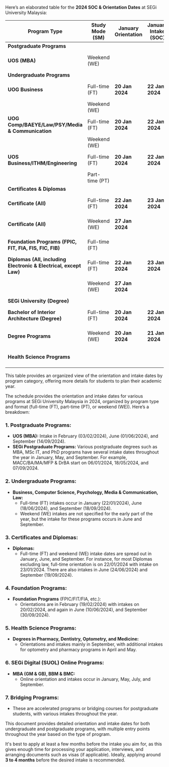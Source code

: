 Here’s an elaborated table for the **2024 SOC & Orientation Dates** at SEGi University Malaysia:

| **Program Type**         | **Study Mode (SM)** | **January Orientation** | **January Intake (SOC)** | **February Orientation** | **February Intake (SOC)** | **March Orientation** | **March Intake (SOC)** | **April Orientation** | **April Intake (SOC)** | **May Orientation** | **May Intake (SOC)** | **June Orientation** | **June Intake (SOC)** | **July Orientation** | **July Intake (SOC)** | **August Orientation** | **August Intake (SOC)** | **September Orientation** | **September Intake (SOC)** | **October Orientation** | **October Intake (SOC)** | **November Orientation** | **November Intake (SOC)** | **December Orientation** | **December Intake (SOC)** |
|--------------------------|---------------------|--------------------------|--------------------------|---------------------------|---------------------------|------------------------|------------------------|------------------------|------------------------|-----------------------|-----------------------|-----------------------|-----------------------|-----------------------|-----------------------|-------------------------|-------------------------|-----------------------------|-----------------------------|----------------------------|----------------------------|----------------------------|----------------------------|----------------------------|----------------------------|
| **Postgraduate Programs** |                     |                          |                          |                           |                           |                        |                        |                        |                        |                       |                       |                       |                       |                       |                       |                         |                         |                             |                             |                            |                            |                            |                            |                            |                            |
| **UOS (MBA)**             | Weekend (WE)        |                          |                          | **03 Feb 2024**            | **03 Feb 2024**            |                        |                        |                        |                        |                       |                       | **01 June 2024**       | **01 June 2024**       |                       |                       | **14 Sep 2024**          | **14 Sep 2024**          |                             |                             |                            |                            |                            |                            |                            |                            |
| **Undergraduate Programs**|                     |                          |                          |                           |                           |                        |                        |                        |                        |                       |                       |                       |                       |                       |                       |                         |                         |                             |                             |                            |                            |                            |                            |                            |                            |
| **UOG Business**          | Full-time (FT)      | **20 Jan 2024**          | **22 Jan 2024**          |                           |                           |                        |                        |                        |                        |                       |                       | **15 June 2024**       | **18 June 2024**       |                       |                       | **14 Sep 2024**          | **18 Sep 2024**          |                             |                             |                            |                            |                            |                            |                            |                            |
|                          | Weekend (WE)        |                          |                          |                           |                           |                        |                        |                        |                        |                       |                       |                       |                       |                       |                       |                         |                         |                             |                             |                            |                            |                            |                            |                            |                            |
| **UOG Comp/BAEYE/Law/PSY/Media & Communication** | Full-time (FT) | **20 Jan 2024**          | **22 Jan 2024**          |                           |                           |                        |                        |                        |                        |                       |                       | **15 June 2024**       | **18 June 2024**       |                       |                       | **14 Sep 2024**          | **18 Sep 2024**          |                             |                             |                            |                            |                            |                            |                            |                            |
|                          | Weekend (WE)        |                          |                          |                           |                           |                        |                        |                        |                        |                       |                       |                       |                       |                       |                       |                         |                         |                             |                             |                            |                            |                            |                            |                            |                            |
| **UOS Business/ITHM/Engineering** | Full-time (FT) | **20 Jan 2024**          | **22 Jan 2024**          |                           |                           |                        |                        |                        |                        |                       |                       | **15 June 2024**       | **18 June 2024**       |                       |                       | **14 Sep 2024**          | **18 Sep 2024**          |                             |                             |                            |                            |                            |                            |                            |                            |
|                          | Part-time (PT)      |                          |                          |                           |                           |                        |                        |                        |                        |                       |                       |                       |                       |                       |                       |                         |                         |                             |                             |                            |                            |                            |                            |                            |                            |
| **Certificates & Diplomas** |                   |                          |                          |                           |                           |                        |                        |                        |                        |                       |                       |                       |                       |                       |                       |                         |                         |                             |                             |                            |                            |                            |                            |                            |                            |
| **Certificate (All)**     | Full-time (FT)      | **22 Jan 2024**          | **23 Jan 2024**          |                           |                           |                        |                        |                        |                        |                       |                       | **18 June 2024**       | **19 June 2024**       |                       |                       | **18 Sep 2024**          | **19 Sep 2024**          |                             |                             |                            |                            |                            |                            |                            |                            |
| **Certificate (All)**     | Weekend (WE)        | **27 Jan 2024**          |                          | **03 Feb 2024**            |                           |                        |                        |                        |                        | **22 June 2024**       | **29 June 2024**       |                       |                       | **21 Sep 2024**          | **28 Sep 2024**          |                             |                             |                            |                            |                            |                            |                            |                            |
| **Foundation Programs (FPIC, FIT, FIA, FIS, FIC, FIB)** | Full-time (FT) |                          |                          | **19 Feb 2024**            | **20 Feb 2024**            |                        |                        | **10 June 2024**       | **11 June 2024**       |                       |                       |                       |                       | **30 Sep 2024**          |                         | **01 Oct 2024**             |                             |                            |                            |                            |                            |                            |                            |                            |
| **Diplomas (All, including Electronic & Electrical, except Law)** | Full-time (FT) | **22 Jan 2024**          | **23 Jan 2024**          |                           |                           |                        |                        |                        |                        |                       | **20 June 2024**       | **24 June 2024**       |                       |                       | **18 Sep 2024**          | **19 Sep 2024**          |                             |                             |                            |                            |                            |                            |                            |                            |
|                          | Weekend (WE)        | **27 Jan 2024**          |                          | **03 Feb 2024**            |                           |                        |                        | **22 June 2024**       | **29 June 2024**       |                       |                       | **21 Sep 2024**          | **28 Sep 2024**          |                             |                             |                            |                            |                            |                            |                            |                            |                            |                            |
| **SEGi University (Degree)** |                |                          |                          |                           |                           |                        |                        |                        |                        |                       |                       |                       |                       |                       |                       |                         |                         |                             |                             |                            |                            |                            |                            |                            |                            |
| **Bachelor of Interior Architecture (Degree)** | Full-time (FT) | **20 Jan 2024**          | **22 Jan 2024**          |                           |                           |                        |                        |                        |                        |                       |                       | **18 June 2024**       | **19 June 2024**       |                       |                       | **18 Sep 2024**          | **19 Sep 2024**          |                             |                             |                            |                            |                            |                            |                            |                            |
| **Degree Programs**       | Weekend (WE)        | **20 Jan 2024**          | **21 Jan 2024**          |                           |                           |                        |                        | **22 June 2024**       | **23 June 2024**       |                       |                       | **21 Sep 2024**          | **22 Sep 2024**          |                             |                             |                            |                            |                            |                            |                            |                            |                            |                            |
| **Health Science Programs** |                  |                          |                          |                           |                           |                        |                        | **13 May 2024**        | **14 May 2024**        | **22 April 2024**      | **23 April 2024**      | **18 Sep 2024**         | **23 Sep 2024**         | **25 Nov 2024**         | **26 Nov 2024**         |                         |                         |                             |                             |                            |                            |                            |                            |                            |                            |

This table provides an organized view of the orientation and intake dates by program category, offering more details for students to plan their academic year.





The schedule provides the orientation and intake dates for various programs at SEGi University Malaysia in 2024, organized by program type and format (full-time (FT), part-time (PT), or weekend (WE)). Here’s a breakdown:

### 1. **Postgraduate Programs:**
   - **UOS (MBA):** Intake in February (03/02/2024), June (01/06/2024), and September (14/09/2024).
   - **SEGi Postgraduate Programs:** Various postgraduate degrees such as MBA, MSc IT, and PhD programs have several intake dates throughout the year in January, May, and September. For example, MACC/BA/MA/MFP & DrBA start on 06/01/2024, 18/05/2024, and 07/09/2024.

### 2. **Undergraduate Programs:**
   - **Business, Computer Science, Psychology, Media & Communication, Law:** 
     - Full-time (FT) intakes occur in January (22/01/2024), June (18/06/2024), and September (18/09/2024).
     - Weekend (WE) intakes are not specified for the early part of the year, but the intake for these programs occurs in June and September.

### 3. **Certificates and Diplomas:**
   - **Diplomas:** 
     - Full-time (FT) and weekend (WE) intake dates are spread out in January, June, and September. For instance, for most Diplomas excluding law, full-time orientation is on 22/01/2024 with intake on 23/01/2024. There are also intakes in June (24/06/2024) and September (19/09/2024).
   
### 4. **Foundation Programs:**
   - **Foundation Programs** (FPIC/FIT/FIA, etc.): 
     - Orientations are in February (19/02/2024) with intakes on 20/02/2024, and again in June (10/06/2024), and September (30/09/2024).

### 5. **Health Science Programs:**
   - **Degrees in Pharmacy, Dentistry, Optometry, and Medicine:** 
     - Orientations and intakes mainly in September, with additional intakes for optometry and pharmacy programs in April and May.

### 6. **SEGi Digital (SUOL) Online Programs:**
   - **MBA (GM & GB), BBM & BMC:** 
     - Online orientation and intakes occur in January, May, July, and September.

### 7. **Bridging Programs:** 
   - These are accelerated programs or bridging courses for postgraduate students, with various intakes throughout the year.

This document provides detailed orientation and intake dates for both undergraduate and postgraduate programs, with multiple entry points throughout the year based on the type of program.



It's best to apply at least a few months before the intake you aim for, as this gives enough time for processing your application, interviews, and arranging documents such as visas (if applicable). Ideally, applying around **3 to 4 months** before the desired intake is recommended.
